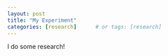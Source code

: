 ```yaml
---
layout: post
title: "My Experiment"
categories: [research]      # or tags: [research]
---
```



I do some research!